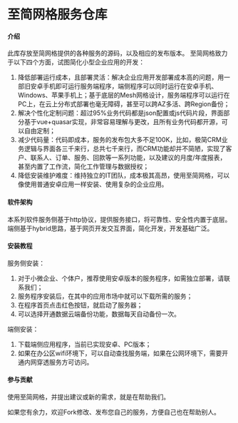 # 至简网格服务仓库

#### 介绍
此库存放至简网格提供的各种服务的源码，以及相应的发布版本。
至简网格致力于以下四个方面，试图简化小型企业应用的开发：
1.  降低部署运行成本，且部署灵活：解决企业应用开发部署成本高的问题，用一部旧安卓手机即可运行服务端程序，端侧程序可以同时运行在安卓手机、Windows、苹果手机上；基于底层的Mesh网格设计，服务端程序可以运行在PC上，在云上分布式部署也毫无障碍，甚至可以跨AZ多活、跨Region备份；
2.  解决个性化定制问题：超过95%业务代码都是json配置或js代码片段，界面部分基于vue+quasar实现，非常容易理解与更改，且所有业务代码都开源，可以自由定制；
3.  减少代码量：代码即成本，服务的发布包大多不足100K，比如，极简CRM业务逻辑与界面各三千来行，总共七千来行，而CRM功能却并不简陋，实现了客户、联系人、订单、服务、回款等一系列功能，以及建议的月度/年度报表，甚至内置了工作流，简化工作管理与数据授权；
4.  降低安装维护难度：维持独立的IT团队，成本极其高昂，使用至简网格，可以像使用普通安卓应用一样安装、使用复杂的企业应用。

#### 软件架构
本系列软件服务侧基于http协议，提供服务接口，将可靠性、安全性内置于底层。
端侧基于hybrid思路，基于网页开发交互界面，简化开发，开发基础广泛。


#### 安装教程
服务侧安装：
1.  对于小微企业、个体户，推荐使用安卓版本的服务程序，如需独立部署，请联系我们；
2.  服务程序安装后，在其中的应用市场中就可以下载所需的服务；
3.  在程序首页点击红色按钮，就启动了服务器；
4.  可以选择开通数据云端备份功能，数据每天自动备份一次。

端侧安装：
1.  下载端侧应用程序，当前已实现安卓、PC版本；
2.  如果在办公区wifi环境下，可以自动查找服务端，如果在公网环境下，需要开通内网穿透服务方可访问。


#### 参与贡献

使用至简网格，并提出建议或新的需求，就是在帮助我们。

如果您有余力，欢迎Fork修改、发布您自己的服务，方便自己也在帮助别人。


